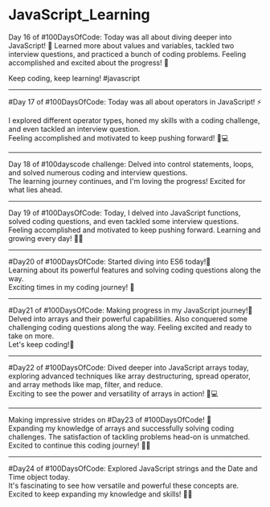 # JavaScript_Learning

Day 16 of #100DaysOfCode: Today was all about diving deeper into JavaScript! 🚀 Learned more about values and variables, tackled two interview questions, and practiced a bunch of coding problems. Feeling accomplished and excited about the progress! 💪

Keep coding, keep learning!
#javascript

<hr>

#Day 17 of #100DaysOfCode: Today was all about operators in JavaScript! ⚡️

I explored different operator types, honed my skills with a coding challenge, and even tackled an interview question. <br> 
Feeling accomplished and motivated to keep pushing forward! 💪💻 

<hr>

Day 18 of #100dayscode challenge: Delved into control statements, loops, and solved numerous coding and interview questions. <br>
The learning journey continues, and I'm loving the progress! Excited for what lies ahead.

<hr>

Day 19 of #100DaysOfCode: Today, I delved into JavaScript functions, solved coding questions, and even tackled some interview questions. 
Feeling accomplished and motivated to keep pushing forward. Learning and growing every day! 💪🌟

<hr>

#Day20 of #100DaysOfCode: Started diving into ES6 today!🚀 <br>
Learning about its powerful features and solving coding questions along the way. <br>
Exciting times in my coding journey! 💪 

<hr>

#Day21 of #100DaysOfCode: Making progress in my JavaScript journey!🚀 <br>
Delved into arrays and their powerful capabilities. Also conquered some challenging coding questions along the way. 
Feeling excited and ready to take on more. <br>
Let's keep coding!💪 

<hr>

#Day22 of #100DaysOfCode: Dived deeper into JavaScript arrays today, exploring advanced techniques like array destructuring, spread operator, and array methods like map, filter, and reduce. <br>
Exciting to see the power and versatility of arrays in action! 💪💻 

<hr>

Making impressive strides on #Day23 of #100DaysOfCode! 🚀 <br>
Expanding my knowledge of arrays and successfully solving coding challenges. The satisfaction of tackling problems head-on is unmatched. <br>
Excited to continue this coding journey! 💪🌟

<hr>

#Day24 of #100DaysOfCode: Explored JavaScript strings and the Date and Time object today. <br>
It's fascinating to see how versatile and powerful these concepts are. Excited to keep expanding my knowledge and skills! 💪🌟 
